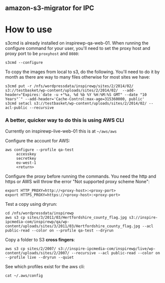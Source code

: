 amazon-s3-migrator for IPC
--------------------------

How to use
==========

s3cmd is already installed on inspirewp-qa-web-01. When running the configure command for your user, you'll need to set the proxy host and proxy port to be `proxyhost` and `8080`:

    s3cmd --configure

To copy the images from local to s3, do the following. You'll need to do it by month as there are way to many files otherwise for most sites we have:

    s3cmd put -r /nfs/wordpressdata/inspirewp/sites/2/2014/02/ s3://testbasket/wp-content/uploads/sites/2/2014/02/  --add-header="Expires:`date -u +"%a, %d %b %Y %H:%M:%S GMT" --date "10 Years"`" --add-header='Cache-Control:max-age=315360000, public'
    s3cmd setacl s3://testbasket/wp-content/uploads/sites/2/2014/02/ --acl-public --recursive


### A better, quicker way to do this is using AWS CLI

Currently on inspirewp-live-web-01 this is at `~/aws/aws`

Configure the account for AWS:

```
aws configure --profile qa-test
     accesskey
     secretkey
     eu-west-1
     <return>
```

Configure the proxy before running the commands. You need the http and https or AWS will throw the error "Not supported proxy scheme None":

```
export HTTP_PROXY=http://<proxy-host>:<proxy-port>
export HTTPS_PROXY=https://<proxy-host>:<proxy-port>
```

Test a copy using dryrun:

```
cd /nfs/wordpressdata/inspirewp
aws s3 cp sites/3/2011/03/Hertfordshire_county_flag.jpg s3://inspire-ipcmedia-com/inspirewp/qa/wp-content/uploads/sites/3/2011/03/Hertfordshire_county_flag.jpg --acl public-read --color on --profile qa-test --dryrun
```

Copy a folder to S3 **cross fingers**:

```
aws s3 cp sites/2/2007/ s3://inspire-ipcmedia-com/inspirewp/live/wp-content/uploads/sites/2/2007/ --recursive --acl public-read --color on --profile live --dryrun --quiet 
```

See which profiles exist for the aws cli:

```
cat ~/.aws/config
```

